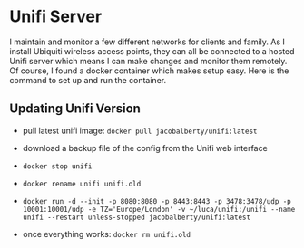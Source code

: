 # Unifi Server

I maintain and monitor a few different networks for clients and family. As I install Ubiquiti wireless access points, they can all be connected to a hosted Unifi server which means I can make changes and monitor them remotely. Of course, I found a docker container which makes setup easy. Here is the command to set up and run the container.

## Updating Unifi Version

- pull latest unifi image:
  `docker pull jacobalberty/unifi:latest`

- download a backup file of the config from the Unifi web interface

- `docker stop unifi`

- `docker rename unifi unifi.old`

- `docker run -d --init -p 8080:8080 -p 8443:8443 -p 3478:3478/udp -p 10001:10001/udp -e TZ='Europe/London' -v ~/luca/unifi:/unifi --name unifi --restart unless-stopped jacobalberty/unifi:latest`

- once everything works: `docker rm unifi.old`
